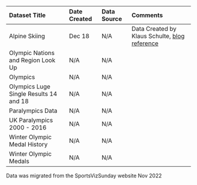 |Dataset Title|Date Created|Data Source|Comments|
|:----|:---------|:---------|:---------|
|Alpine Skiing|Dec 18|N/A|Data Created by Klaus Schulte, [blog reference](https://vizjockey.com/2018/12/01/sportsvizsunday-challenge-dec-2018)|
|Olympic Nations and Region Look Up|N/A|N/A||
|Olympics|N/A|N/A||
|Olympics Luge Single Results 14 and 18|N/A|N/A||
|Paralympics Data|N/A|N/A||
|UK Paralympics 2000 - 2016|N/A|N/A||
|Winter Olympic Medal History|N/A|N/A||
|Winter Olympic Medals|N/A|N/A||

Data was migrated from the SportsVizSunday website Nov 2022


